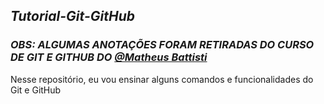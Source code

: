 ## ***Tutorial-Git-GitHub***

### ***OBS: ALGUMAS ANOTAÇÕES FORAM RETIRADAS DO CURSO DE GIT E GITHUB DO [@Matheus Battisti](https://github.com/matheusbattisti)***

Nesse repositório, eu vou ensinar alguns comandos e funcionalidades do Git e GitHub
